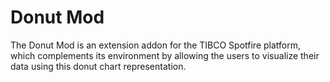 # Donut Mod
The Donut Mod is an extension addon for the TIBCO Spotfire platform, which complements its environment by allowing the users to visualize their data using this donut chart representation.
